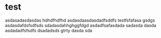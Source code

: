 # test
asdasadasdasdas
hdhdfhdfhd
asdasdaasdasdadfsddfs
testfsfafasa
gsdgs
asdasdafdsfsdfsds
sdadasdahhghggfdgd
asdadfsafasdada
sadasda
dasda
asdadadfsfsdfs
dsadadsds
gtrty
dasda
sda
